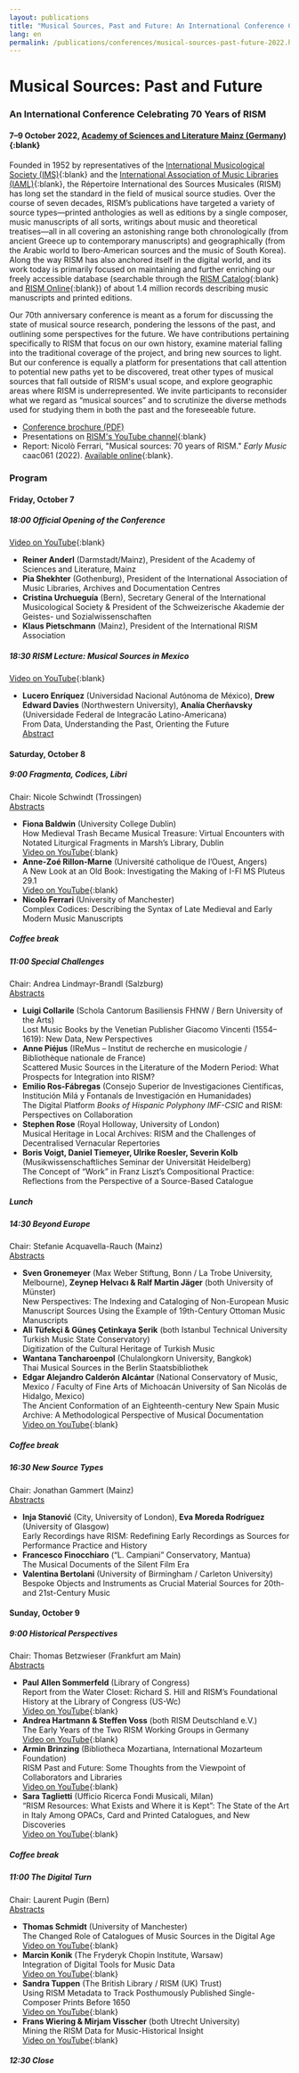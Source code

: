 ```yaml
---
layout: publications
title: "Musical Sources, Past and Future: An International Conference Celebrating 70 Years of RISM"
lang: en
permalink: /publications/conferences/musical-sources-past-future-2022.html
---
```


# Musical Sources: Past and Future
### An International Conference Celebrating 70 Years of RISM  
#### 7–9 October 2022, [Academy of Sciences and Literature Mainz (Germany)](https://www.adwmainz.de/en/home.html){:blank}

Founded in 1952 by representatives of the [International Musicological Society (IMS)](https://www.musicology.org/){:blank} and the [International Association of Music Libraries (IAML)](https://www.iaml.info/){:blank}, the Répertoire International des Sources Musicales (RISM) has long set the standard in the field of musical source studies. Over the course of seven decades, RISM’s publications have targeted a variety of source types—printed anthologies as well as editions by a single composer, music manuscripts of all sorts, writings about music and theoretical treatises—all in all covering an astonishing range both chronologically (from ancient Greece up to contemporary manuscripts) and geographically (from the Arabic world to Ibero-American sources and the music of South Korea). Along the way RISM has also anchored itself in the digital world, and its work today is primarily focused on maintaining and further enriching our freely accessible database (searchable through the [RISM Catalog](https://opac.rism.info/index.php?id=4){:blank} and [RISM Online](https://rism.online/){:blank}) of about 1.4 million records describing music manuscripts and printed editions.  

Our 70th anniversary conference is meant as a forum for discussing the state of musical source research, pondering the lessons of the past, and outlining some perspectives for the future. We have contributions pertaining specifically to RISM that focus on our own history, examine material falling into the traditional coverage of the project, and bring new sources to light. But our conference is equally a platform for presentations that call attention to potential new paths yet to be discovered, treat other types of musical sources that fall outside of RISM's usual scope, and explore geographic areas where RISM is underrepresented. We invite participants to reconsider what we regard as “musical sources” and to scrutinize the diverse methods used for studying them in both the past and the foreseeable future.   

* [Conference brochure (PDF)](\resources\publications\musical-sources-past-future-2022\2022_10_7-9_RISM-Tagung.pdf)
* Presentations on [RISM's YouTube channel](https://www.youtube.com/playlist?list=PL9SyOIE9iSYJGvExsgIxUo_r5xQdm3fBY){:blank}
* Report: Nicolò Ferrari, "Musical sources: 70 years of RISM." _Early Music_ caac061 (2022). [Available online](https://doi.org/10.1093/em/caac061){:blank}.


### Program

#### Friday, October 7
##### 18:00 Official Opening of the Conference
[Video on YouTube](https://youtu.be/tXUFvGNeYvg){:blank}   
* **Reiner Anderl** (Darmstadt/Mainz), President of the Academy of Sciences and Literature, Mainz
* **Pia Shekhter** (Gothenburg), President of the International Association of Music Libraries, Archives and Documentation Centres
* **Cristina Urchueguía** (Bern), Secretary General of the International Musicological Society & President of the Schweizerische Akademie der Geistes- und Sozialwissenschaften
* **Klaus Pietschmann** (Mainz), President of the International RISM Association

##### 18:30 RISM Lecture: Musical Sources in Mexico  

[Video on YouTube](https://youtu.be/Y7pEOPziz28){:blank}  

* **Lucero Enríquez** (Universidad Nacional Autónoma de México), **Drew Edward Davies** (Northwestern University), **Analía Cherñavsky** (Universidade Federal de Integracāo Latino-Americana)  
From Data, Understanding the Past, Orienting the Future  
[Abstract](/publications/conferences/musical-sources-past-future-2022/abstracts.html#rism-lecture)   

#### Saturday, October 8
##### 9:00 Fragmenta, Codices, Libri  
Chair: Nicole Schwindt (Trossingen)  
[Abstracts](/publications/conferences/musical-sources-past-future-2022/abstracts.html#fragmenta-codices-libri)  
* **Fiona Baldwin** (University College Dublin)  
How Medieval Trash Became Musical Treasure: Virtual Encounters with Notated Liturgical Fragments in Marsh’s Library, Dublin  
[Video on YouTube](https://youtu.be/vXZ9NjhomV4){:blank}  
* **Anne-Zoé Rillon-Marne** (Université catholique de l’Ouest, Angers)  
A New Look at an Old Book: Investigating the Making of I-Fl MS Pluteus 29.1  
[Video on YouTube](https://youtu.be/xkPpLiOSOj8){:blank}  
* **Nicolò Ferrari** (University of Manchester)  
Complex Codices: Describing the Syntax of Late Medieval and Early Modern Music Manuscripts   
<!-- [Video on YouTube](https://youtu.be/e0EUWGlAyxk){:blank} -->

##### Coffee break

##### 11:00 Special Challenges  
Chair: Andrea Lindmayr-Brandl (Salzburg)  
[Abstracts](/publications/conferences/musical-sources-past-future-2022/abstracts.html#special-challenges)
* **Luigi Collarile** (Schola Cantorum Basiliensis FHNW / Bern University of the Arts)  
Lost Music Books by the Venetian Publisher Giacomo Vincenti  (1554–1619): New Data, New Perspectives    
* **Anne Piéjus** (IReMus – Institut de recherche en musicologie / Bibliothèque nationale de France)  
Scattered Music Sources in the Literature of the Modern Period: What Prospects for Integration into RISM?  
* **Emilio Ros-Fábregas** (Consejo Superior de Investigaciones Científicas, Institución Milá y Fontanals de Investigación en Humanidades)  
The Digital Platform _Books of Hispanic Polyphony IMF-CSIC_ and RISM: Perspectives on Collaboration    
* **Stephen Rose** (Royal Holloway, University of London)  
Musical Heritage in Local Archives: RISM and the Challenges of Decentralised Vernacular Repertories   
* **Boris Voigt, Daniel Tiemeyer, Ulrike Roesler, Severin Kolb** (Musikwissenschaftliches Seminar der Universität Heidelberg)  
The Concept of “Work” in Franz Liszt’s Compositional Practice: Reflections from the Perspective of a Source-Based Catalogue   

##### Lunch

##### 14:30 Beyond Europe  
Chair: Stefanie Acquavella-Rauch (Mainz)  
[Abstracts](/publications/conferences/musical-sources-past-future-2022/abstracts.html#beyond-europe)
* **Sven Gronemeyer** (Max Weber Stiftung, Bonn / La Trobe University, Melbourne), **Zeynep Helvacı & Ralf Martin Jäger** (both University of Münster)  
New Perspectives: The Indexing and Cataloging of Non-European Music Manuscript Sources Using the Example of 19th-Century Ottoman Music Manuscripts  
* **Ali Tüfekçi & Güneş Çetinkaya Şerik** (both Istanbul Technical University Turkish Music State Conservatory)  
Digitization of the Cultural Heritage of Turkish Music    
* **Wantana Tancharoenpol** (Chulalongkorn University, Bangkok)  
Thai Musical Sources in the Berlin Staatsbibliothek    
* **Edgar Alejandro Calderón Alcántar** (National Conservatory of Music, Mexico / Faculty of Fine Arts of Michoacán University of San Nicolás de Hidalgo, Mexico)  
The Ancient Conformation of an Eighteenth-century New Spain Music Archive: A Methodological Perspective of Musical Documentation   
[Video on YouTube](https://youtu.be/MXT_3SNQ4DU){:blank}  

##### Coffee break  

##### 16:30 New Source Types  
Chair: Jonathan Gammert (Mainz)  
[Abstracts](/publications/conferences/musical-sources-past-future-2022/abstracts.html#new-source-types)
* **Inja Stanović** (City, University of London), **Eva Moreda Rodríguez** (University of Glasgow)  
Early Recordings have RISM: Redefining Early Recordings as Sources for Performance Practice and History    
* **Francesco Finocchiaro** (“L. Campiani” Conservatory, Mantua)  
The Musical Documents of the Silent Film Era    
* **Valentina Bertolani** (University of Birmingham / Carleton University)  
Bespoke Objects and Instruments as Crucial Material Sources for 20th- and 21st-Century Music  


#### Sunday, October 9    
##### 9:00 Historical Perspectives  
Chair: Thomas Betzwieser (Frankfurt am Main)  
[Abstracts](/publications/conferences/musical-sources-past-future-2022/abstracts.html#historical-perspectives)  
* **Paul Allen Sommerfeld** (Library of Congress)  
Report from the Water Closet: Richard S. Hill and RISM’s Foundational History at the Library of Congress (US-Wc)    
[Video on YouTube](https://youtu.be/D3rb4943xdU){:blank}  
* **Andrea Hartmann & Steffen Voss** (both RISM Deutschland e.V.)  
The Early Years of the Two RISM Working Groups in Germany  
[Video on YouTube](https://youtu.be/GvaMCI7S4NY){:blank}  
* **Armin Brinzing** (Bibliotheca Mozartiana, International Mozarteum Foundation)  
RISM Past and Future: Some Thoughts from the Viewpoint of Collaborators and Libraries    
[Video on YouTube](https://youtu.be/7E1s15ENPGw){:blank}  
* **Sara Taglietti** (Ufficio Ricerca Fondi Musicali, Milan)  
“RISM Resources: What Exists and Where it is Kept”: The State of the Art in Italy Among OPACs, Card and Printed Catalogues, and New Discoveries   
[Video on YouTube](https://youtu.be/VrVuNaF0K5E){:blank}   

##### Coffee break

##### 11:00 The Digital Turn  
Chair: Laurent Pugin (Bern)  
[Abstracts](/publications/conferences/musical-sources-past-future-2022/abstracts.html#the-digital-turn)  
* **Thomas Schmidt** (University of Manchester)  
The Changed Role of Catalogues of Music Sources in the Digital Age   
[Video on YouTube](https://youtu.be/e0O9KNTIkL0){:blank}  
* **Marcin Konik** (The Fryderyk Chopin Institute, Warsaw)  
Integration of Digital Tools for Music Data   
[Video on YouTube](https://youtu.be/86jvhnEdVJ0){:blank}  
* **Sandra Tuppen** (The British Library / RISM (UK) Trust)  
Using RISM Metadata to Track Posthumously Published Single-Composer Prints Before 1650  
[Video on YouTube](https://youtu.be/rlxkqkhVS7k){:blank}  
* **Frans Wiering & Mirjam Visscher** (both Utrecht University)  
Mining the RISM Data for Music-Historical Insight  
[Video on YouTube](https://youtu.be/3bwpwkupPyA){:blank}     

##### 12:30 Close

